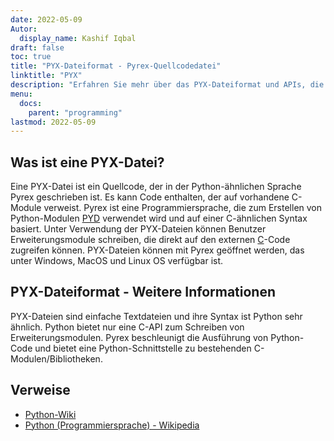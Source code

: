 ```yaml
---
date: 2022-05-09
Autor:
  display_name: Kashif Iqbal
draft: false
toc: true
title: "PYX-Dateiformat - Pyrex-Quellcodedatei"
linktitle: "PYX"
description: "Erfahren Sie mehr über das PYX-Dateiformat und APIs, die PYX-Dateien erstellen und öffnen können."
menu:
  docs:
    parent: "programming"
lastmod: 2022-05-09
---
```


## Was ist eine PYX-Datei?

Eine PYX-Datei ist ein Quellcode, der in der Python-ähnlichen Sprache Pyrex geschrieben ist. Es kann Code enthalten, der auf vorhandene C-Module verweist. Pyrex ist eine Programmiersprache, die zum Erstellen von Python-Modulen [PYD](/de/programming/pyd/) verwendet wird und auf einer C-ähnlichen Syntax basiert. Unter Verwendung der PYX-Dateien können Benutzer Erweiterungsmodule schreiben, die direkt auf den externen [C](/de/programming/c/)-Code zugreifen können.
PYX-Dateien können mit Pyrex geöffnet werden, das unter Windows, MacOS und Linux OS verfügbar ist.

## PYX-Dateiformat - Weitere Informationen

PYX-Dateien sind einfache Textdateien und ihre Syntax ist Python sehr ähnlich. Python bietet nur eine C-API zum Schreiben von Erweiterungsmodulen. Pyrex beschleunigt die Ausführung von Python-Code und bietet eine Python-Schnittstelle zu bestehenden C-Modulen/Bibliotheken.

## Verweise

* [Python-Wiki](https://wiki.python.org/moin/Pyrex)
* [Python (Programmiersprache) - Wikipedia](https://en.wikipedia.org/wiki/Python_(programming_language))

